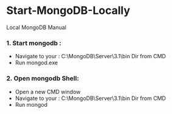 # Start-MongoDB-Locally
Local MongoDB Manual

### 1. Start mongodb : 
- Navigate to your : C:\MongoDB\Server\3.1\bin Dir from CMD
- Run mongod.exe

### 2. Open mongodb Shell: 
- Open a new CMD window
- Navigate to your : C:\MongoDB\Server\3.1\bin Dir from CMD
- Run mongod
 
